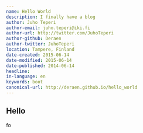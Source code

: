 ```yaml
---
name: Hello World
description: I finally have a blog
author: Juho Teperi
author-email: juho.teperi@iki.fi
author-url: http://twitter.com/JuhoTeperi
author-github: Deraen
author-twitter: JuhoTeperi
location: Tampere, Finland
date-created: 2015-06-14
date-modified: 2015-06-14
date-published: 2014-06-14
headline:
in-language: en
keywords: boot
canonical-url: http://deraen.github.io/hello_world
---
```


## Hello


fo
